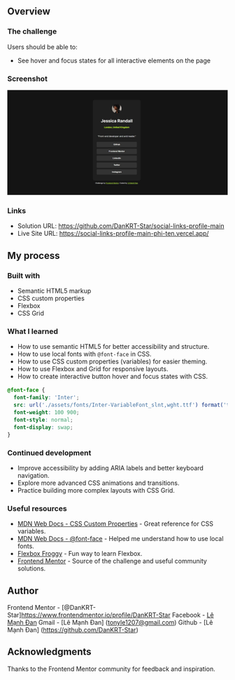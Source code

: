 ## Overview

### The challenge

Users should be able to:

- See hover and focus states for all interactive elements on the page

### Screenshot

![](./assets/images/Screenshot%202025-07-07%20161215.jpg)


### Links

- Solution URL: https://github.com/DanKRT-Star/social-links-profile-main
- Live Site URL: https://social-links-profile-main-phi-ten.vercel.app/

## My process

### Built with

- Semantic HTML5 markup
- CSS custom properties
- Flexbox
- CSS Grid


### What I learned

- How to use semantic HTML5 for better accessibility and structure.
- How to use local fonts with `@font-face` in CSS.
- How to use CSS custom properties (variables) for easier theming.
- How to use Flexbox and Grid for responsive layouts.
- How to create interactive button hover and focus states with CSS.

```css
@font-face {
  font-family: 'Inter';
  src: url('./assets/fonts/Inter-VariableFont_slnt,wght.ttf') format('truetype');
  font-weight: 100 900;
  font-style: normal;
  font-display: swap;
}
```


### Continued development

- Improve accessibility by adding ARIA labels and better keyboard navigation.
- Explore more advanced CSS animations and transitions.
- Practice building more complex layouts with CSS Grid.


### Useful resources

- [MDN Web Docs - CSS Custom Properties](https://developer.mozilla.org/en-US/docs/Web/CSS/--*) - Great reference for CSS variables.
- [MDN Web Docs - @font-face](https://developer.mozilla.org/en-US/docs/Web/CSS/@font-face) - Helped me understand how to use local fonts.
- [Flexbox Froggy](https://flexboxfroggy.com/) - Fun way to learn Flexbox.
- [Frontend Mentor](https://www.frontendmentor.io/) - Source of the challenge and useful community solutions.


## Author

Frontend Mentor - [@DanKRT-Star]https://www.frontendmentor.io/profile/DanKRT-Star
Facebook - [Lê Mạnh Đan](https://www.facebook.com/le.manh.an.887330)
Gmail - [Lê Mạnh Đan] (tonyle1207@gmail.com)
Github - [Lê Mạnh Đan] (https://github.com/DanKRT-Star)


## Acknowledgments

Thanks to the Frontend Mentor community for feedback and inspiration.

